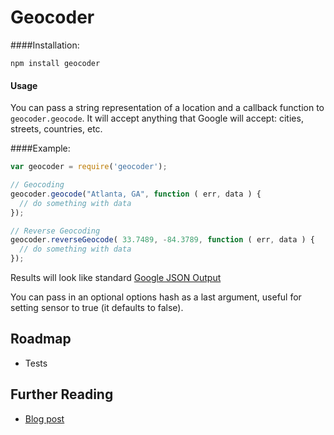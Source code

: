 # Geocoder

####Installation:

    npm install geocoder

#### Usage

You can pass a string representation of a location and a callback function to `geocoder.geocode`. It will accept anything that Google will accept: cities, streets, countries, etc.

####Example:

```javascript
var geocoder = require('geocoder');

// Geocoding
geocoder.geocode("Atlanta, GA", function ( err, data ) {
  // do something with data
});

// Reverse Geocoding
geocoder.reverseGeocode( 33.7489, -84.3789, function ( err, data ) {
  // do something with data
});
```

Results will look like standard [Google JSON Output](http://code.google.com/apis/maps/documentation/geocoding/#JSON)

You can pass in an optional options hash as a last argument, useful for setting sensor to true (it defaults to false).

## Roadmap
- Tests

## Further Reading
- [Blog post](http://blog.stephenwyattbush.com/2011/07/16/geocoding-with-nodejs/)
